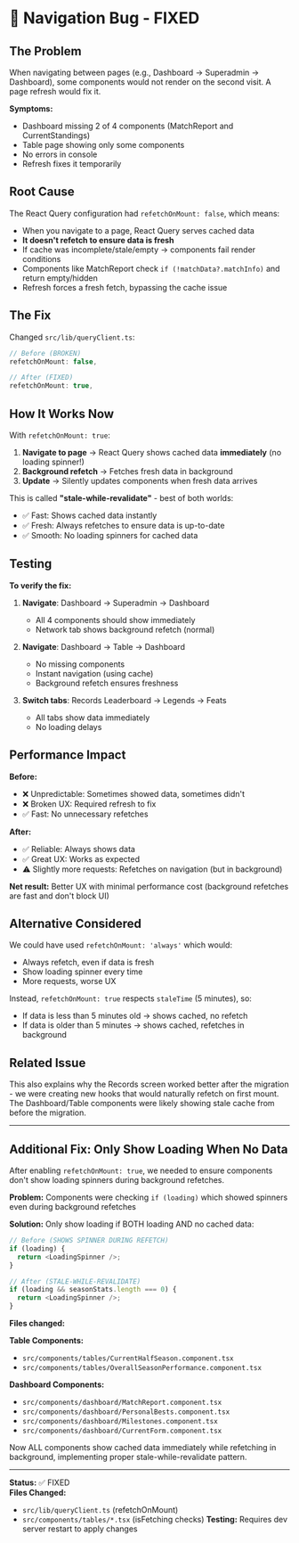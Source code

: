 # 🐛 Navigation Bug - FIXED

## The Problem

When navigating between pages (e.g., Dashboard → Superadmin → Dashboard), some components would not render on the second visit. A page refresh would fix it.

**Symptoms:**
- Dashboard missing 2 of 4 components (MatchReport and CurrentStandings)
- Table page showing only some components
- No errors in console
- Refresh fixes it temporarily

## Root Cause

The React Query configuration had `refetchOnMount: false`, which means:
- When you navigate to a page, React Query serves cached data
- **It doesn't refetch to ensure data is fresh**
- If cache was incomplete/stale/empty → components fail render conditions
- Components like MatchReport check `if (!matchData?.matchInfo)` and return empty/hidden
- Refresh forces a fresh fetch, bypassing the cache issue

## The Fix

Changed `src/lib/queryClient.ts`:

```typescript
// Before (BROKEN)
refetchOnMount: false,

// After (FIXED)
refetchOnMount: true,
```

## How It Works Now

With `refetchOnMount: true`:

1. **Navigate to page** → React Query shows cached data **immediately** (no loading spinner!)
2. **Background refetch** → Fetches fresh data in background
3. **Update** → Silently updates components when fresh data arrives

This is called **"stale-while-revalidate"** - best of both worlds:
- ✅ Fast: Shows cached data instantly
- ✅ Fresh: Always refetches to ensure data is up-to-date
- ✅ Smooth: No loading spinners for cached data

## Testing

**To verify the fix:**

1. **Navigate**: Dashboard → Superadmin → Dashboard
   - All 4 components should show immediately
   - Network tab shows background refetch (normal)
   
2. **Navigate**: Dashboard → Table → Dashboard
   - No missing components
   - Instant navigation (using cache)
   - Background refetch ensures freshness

3. **Switch tabs**: Records Leaderboard → Legends → Feats
   - All tabs show data immediately
   - No loading delays
   
## Performance Impact

**Before:**
- ❌ Unpredictable: Sometimes showed data, sometimes didn't
- ❌ Broken UX: Required refresh to fix
- ✅ Fast: No unnecessary refetches

**After:**
- ✅ Reliable: Always shows data
- ✅ Great UX: Works as expected
- ⚠️ Slightly more requests: Refetches on navigation (but in background)

**Net result:** Better UX with minimal performance cost (background refetches are fast and don't block UI)

## Alternative Considered

We could have used `refetchOnMount: 'always'` which would:
- Always refetch, even if data is fresh
- Show loading spinner every time
- More requests, worse UX

Instead, `refetchOnMount: true` respects `staleTime` (5 minutes), so:
- If data is less than 5 minutes old → shows cached, no refetch
- If data is older than 5 minutes → shows cached, refetches in background

## Related Issue

This also explains why the Records screen worked better after the migration - we were creating new hooks that would naturally refetch on first mount. The Dashboard/Table components were likely showing stale cache from before the migration.

---

## Additional Fix: Only Show Loading When No Data

After enabling `refetchOnMount: true`, we needed to ensure components don't show loading spinners during background refetches.

**Problem:** Components were checking `if (loading)` which showed spinners even during background refetches

**Solution:** Only show loading if BOTH loading AND no cached data:
```typescript
// Before (SHOWS SPINNER DURING REFETCH)
if (loading) {
  return <LoadingSpinner />;
}

// After (STALE-WHILE-REVALIDATE)  
if (loading && seasonStats.length === 0) {
  return <LoadingSpinner />;
}
```

**Files changed:**

**Table Components:**
- `src/components/tables/CurrentHalfSeason.component.tsx`
- `src/components/tables/OverallSeasonPerformance.component.tsx`

**Dashboard Components:**
- `src/components/dashboard/MatchReport.component.tsx`
- `src/components/dashboard/PersonalBests.component.tsx`
- `src/components/dashboard/Milestones.component.tsx`
- `src/components/dashboard/CurrentForm.component.tsx`

Now ALL components show cached data immediately while refetching in background, implementing proper stale-while-revalidate pattern.

---

**Status:** ✅ FIXED  
**Files Changed:**
- `src/lib/queryClient.ts` (refetchOnMount)
- `src/components/tables/*.tsx` (isFetching checks)
**Testing:** Requires dev server restart to apply changes

